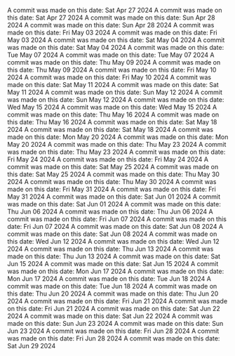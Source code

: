 A commit was made on this date: Sat Apr 27 2024
A commit was made on this date: Sat Apr 27 2024
A commit was made on this date: Sun Apr 28 2024
A commit was made on this date: Sun Apr 28 2024
A commit was made on this date: Fri May 03 2024
A commit was made on this date: Fri May 03 2024
A commit was made on this date: Sat May 04 2024
A commit was made on this date: Sat May 04 2024
A commit was made on this date: Tue May 07 2024
A commit was made on this date: Tue May 07 2024
A commit was made on this date: Thu May 09 2024
A commit was made on this date: Thu May 09 2024
A commit was made on this date: Fri May 10 2024
A commit was made on this date: Fri May 10 2024
A commit was made on this date: Sat May 11 2024
A commit was made on this date: Sat May 11 2024
A commit was made on this date: Sun May 12 2024
A commit was made on this date: Sun May 12 2024
A commit was made on this date: Wed May 15 2024
A commit was made on this date: Wed May 15 2024
A commit was made on this date: Thu May 16 2024
A commit was made on this date: Thu May 16 2024
A commit was made on this date: Sat May 18 2024
A commit was made on this date: Sat May 18 2024
A commit was made on this date: Mon May 20 2024
A commit was made on this date: Mon May 20 2024
A commit was made on this date: Thu May 23 2024
A commit was made on this date: Thu May 23 2024
A commit was made on this date: Fri May 24 2024
A commit was made on this date: Fri May 24 2024
A commit was made on this date: Sat May 25 2024
A commit was made on this date: Sat May 25 2024
A commit was made on this date: Thu May 30 2024
A commit was made on this date: Thu May 30 2024
A commit was made on this date: Fri May 31 2024
A commit was made on this date: Fri May 31 2024
A commit was made on this date: Sat Jun 01 2024
A commit was made on this date: Sat Jun 01 2024
A commit was made on this date: Thu Jun 06 2024
A commit was made on this date: Thu Jun 06 2024
A commit was made on this date: Fri Jun 07 2024
A commit was made on this date: Fri Jun 07 2024
A commit was made on this date: Sat Jun 08 2024
A commit was made on this date: Sat Jun 08 2024
A commit was made on this date: Wed Jun 12 2024
A commit was made on this date: Wed Jun 12 2024
A commit was made on this date: Thu Jun 13 2024
A commit was made on this date: Thu Jun 13 2024
A commit was made on this date: Sat Jun 15 2024
A commit was made on this date: Sat Jun 15 2024
A commit was made on this date: Mon Jun 17 2024
A commit was made on this date: Mon Jun 17 2024
A commit was made on this date: Tue Jun 18 2024
A commit was made on this date: Tue Jun 18 2024
A commit was made on this date: Thu Jun 20 2024
A commit was made on this date: Thu Jun 20 2024
A commit was made on this date: Fri Jun 21 2024
A commit was made on this date: Fri Jun 21 2024
A commit was made on this date: Sat Jun 22 2024
A commit was made on this date: Sat Jun 22 2024
A commit was made on this date: Sun Jun 23 2024
A commit was made on this date: Sun Jun 23 2024
A commit was made on this date: Fri Jun 28 2024
A commit was made on this date: Fri Jun 28 2024
A commit was made on this date: Sat Jun 29 2024

